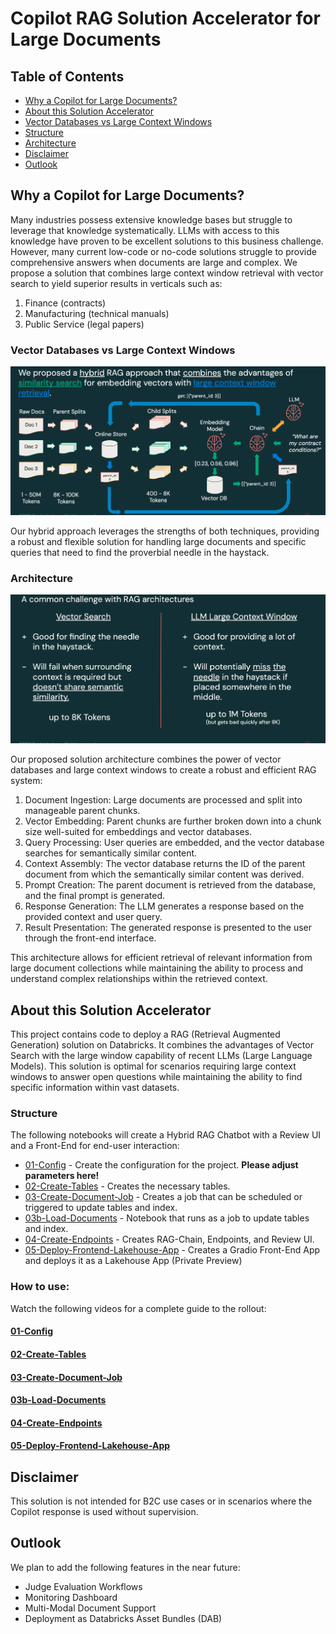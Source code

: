 # Copilot RAG Solution Accelerator for Large Documents

## Table of Contents
* [Why a Copilot for Large Documents?](#why-a-copilot-for-large-documents)
* [About this Solution Accelerator](#about-this-solution-accelerator)
* [Vector Databases vs Large Context Windows](#vector-databases-vs-large-context-windows)
* [Structure](#structure)
* [Architecture](#architecture)
* [Disclaimer](#disclaimer)
* [Outlook](#outlook)

## Why a Copilot for Large Documents?
Many industries possess extensive knowledge bases but struggle to leverage that knowledge systematically. LLMs with access to this knowledge have proven to be excellent solutions to this business challenge. However, many current low-code or no-code solutions struggle to provide comprehensive answers when documents are large and complex. We propose a solution that combines large context window retrieval with vector search to yield superior results in verticals such as:

1. Finance (contracts)
2. Manufacturing (technical manuals)
3. Public Service (legal papers)

### Vector Databases vs Large Context Windows

![Vector Databases vs Large Context Windows](img/hybrid-rag.webp)

Our hybrid approach leverages the strengths of both techniques, providing a robust and flexible solution for handling large documents and specific queries that need to find the proverbial needle in the haystack.

### Architecture

![RAG Solution Architecture](img/vector-db-vs-large-context.webp)

Our proposed solution architecture combines the power of vector databases and large context windows to create a robust and efficient RAG system:

1. Document Ingestion: Large documents are processed and split into manageable parent chunks.
2. Vector Embedding: Parent chunks are further broken down into a chunk size well-suited for embeddings and vector databases.
3. Query Processing: User queries are embedded, and the vector database searches for semantically similar content.
4. Context Assembly: The vector database returns the ID of the parent document from which the semantically similar content was derived.
5. Prompt Creation: The parent document is retrieved from the database, and the final prompt is generated.
6. Response Generation: The LLM generates a response based on the provided context and user query.
7. Result Presentation: The generated response is presented to the user through the front-end interface.

This architecture allows for efficient retrieval of relevant information from large document collections while maintaining the ability to process and understand complex relationships within the retrieved context.

## About this Solution Accelerator
This project contains code to deploy a RAG (Retrieval Augmented Generation) solution on Databricks. It combines the advantages of Vector Search with the large window capability of recent LLMs (Large Language Models). This solution is optimal for scenarios requiring large context windows to answer open questions while maintaining the ability to find specific information within vast datasets.

### Structure
The following notebooks will create a Hybrid RAG Chatbot with a Review UI and a Front-End for end-user interaction:

* [01-Config](./01-Config.py) - Create the configuration for the project. **Please adjust parameters here!**
* [02-Create-Tables](./02-Create-Tables.py) - Creates the necessary tables.
* [03-Create-Document-Job](./03-Create-Document-Job.py) - Creates a job that can be scheduled or triggered to update tables and index.
* [03b-Load-Documents](./03b-Load-Documents.py) - Notebook that runs as a job to update tables and index.
* [04-Create-Endpoints](./04-Create-Endpoints.py) - Creates RAG-Chain, Endpoints, and Review UI.
* [05-Deploy-Frontend-Lakehouse-App](./05-Deploy-Frontend-Lakehouse-App.py) - Creates a Gradio Front-End App and deploys it as a Lakehouse App (Private Preview)

### How to use:
Watch the following videos for a complete guide to the rollout:

#### [01-Config](./01-Config.py)
#### [02-Create-Tables](./02-Create-Tables.py)
#### [03-Create-Document-Job](./03-Create-Document-Job.py) 
#### [03b-Load-Documents](./03b-Load-Documents.py)
#### [04-Create-Endpoints](./04-Create-Endpoints.py)
#### [05-Deploy-Frontend-Lakehouse-App](./05-Deploy-Frontend-Lakehouse-App.py)

## Disclaimer 
This solution is not intended for B2C use cases or in scenarios where the Copilot response is used without supervision.

## Outlook
We plan to add the following features in the near future:

* Judge Evaluation Workflows
* Monitoring Dashboard
* Multi-Modal Document Support
* Deployment as Databricks Asset Bundles (DAB)
